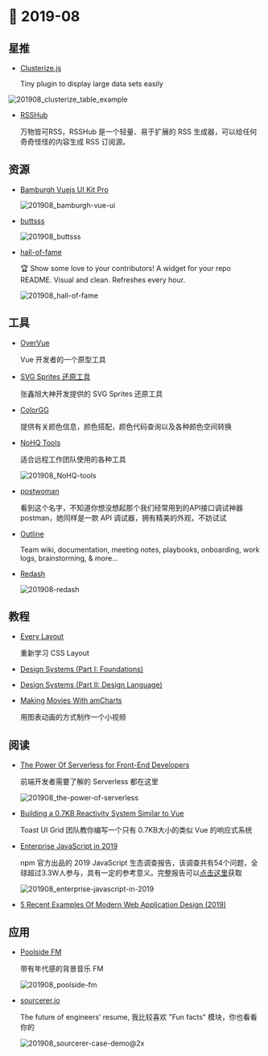 # 📖 2019-08

## 星推

- [Clusterize.js](https://clusterize.js.org/)

    Tiny plugin to display large data sets easily

 ![201908_clusterize_table_example](http://xlbd.me/content/images/2019/08/201908_clusterize_table_example.gif)

- [RSSHub](https://github.com/DIYgod/RSSHub)

    万物皆可RSS，RSSHub 是一个轻量、易于扩展的 RSS 生成器，可以给任何奇奇怪怪的内容生成 RSS 订阅源。

## 资源

- [Bamburgh Vuejs UI Kit Pro](https://demo.uifort.com/bamburgh-vue-ui-kit-pro-docs/#/)

    ![201908_bamburgh-vue-ui](http://xlbd.me/content/images/2019/08/201908_bamburgh-vue-ui.jpg)

- [buttsss](https://www.buttsss.com/)

    ![201908_buttsss](http://xlbd.me/content/images/2019/08/201908_buttsss.jpeg)

- [hall-of-fame](https://github.com/sourcerer-io/hall-of-fame)

    🏆 Show some love to your contributors! A widget for your repo README. Visual and clean. Refreshes every hour.

    ![201908_hall-of-fame](http://xlbd.me/content/images/2019/08/201908_hall-of-fame.png)

## 工具

- [OverVue](https://www.overvue.io/)

    Vue 开发者的一个原型工具

- [SVG Sprites 还原工具](https://www.zhangxinxu.com/sp/icon/)

    张鑫旭大神开发提供的 SVG Sprites 还原工具

- [ColorGG](https://www.colorgg.com/)

    提供有关颜色信息，颜色搭配，颜色代码查询以及各种颜色空间转换

- [NoHQ Tools](https://nohq.co/tools/)

    适合远程工作团队使用的各种工具

    ![201908_NoHQ-tools](http://xlbd.me/content/images/2019/08/201908_NoHQ-tools.jpg)

- [postwoman](https://github.com/liyasthomas/postwoman)

    看到这个名字，不知道你想没想起那个我们经常用到的API接口调试神器 postman，她同样是一款 API 调试器，拥有精美的外观，不妨试试

- [Outline](https://www.getoutline.com/)

    Team wiki, documentation, meeting notes, playbooks, onboarding, work logs, brainstorming, & more…

- [Redash](https://redash.io/)

    ![201908-redash](http://xlbd.me/content/images/2019/08/201908-redash.jpg)

## 教程

- [Every Layout](https://every-layout.dev/)

    重新学习 CSS Layout

- [Design Systems (Part I: Foundations)](https://dev.to/emmawedekind/design-systems-part-i-foundations-45hd)
- [Design Systems (Part II: Design Language)](https://dev.to/emmawedekind/design-systems-part-ii-design-language-217k)

- [Making Movies With amCharts](https://css-tricks.com/making-movies-with-amcharts/)

    用图表动画的方式制作一个小视频

## 阅读

- [The Power Of Serverless for Front-End Developers](https://serverless.css-tricks.com/)

    前端开发者需要了解的 Serverless 都在这里

    ![201908_the-power-of-serverless](http://xlbd.me/content/images/2019/08/201908_the-power-of-serverless.jpg)

- [Building a 0.7KB Reactivity System Similar to Vue](https://ui.toast.com/weekly-pick/en_20190610/)

    Toast UI Grid 团队教你编写一个只有 0.7KB大小的类似 Vue 的响应式系统

- [Enterprise JavaScript in 2019](https://cdn2.hubspot.net/hubfs/5326678/Resources/JavaScript%20Surveys/2019_npm_survey_FINAL.pdf)

    npm 官方出品的 2019 JavaScript 生态调查报告，该调查共有54个问题，全球超过3.3W人参与，具有一定的参考意义。完整报告可以[点击这里](https://javascriptsurvey.com/)获取

    ![201908_enterprise-javascript-in-2019](http://xlbd.me/content/images/2019/08/201908_enterprise-javascript-in-2019.jpg)

- [5 Recent Examples Of Modern Web Application Design (2019)](https://www.budibase.com/blog/5-examples-of-web-application-design/)

## 应用

- [Poolside FM](https://poolside.fm/)

    带有年代感的背景音乐 FM

    ![201908_poolside-fm](http://xlbd.me/content/images/2019/08/201908_poolside-fm.jpg)

- [sourcerer.io](https://epicmax.co/work/sourcerer)

    The future of engineers’ resume, 我比较喜欢 "Fun facts" 模块，你也看看你的

    ![201908_sourcerer-case-demo@2x](http://xlbd.me/content/images/2019/08/201908_sourcerer-case-demo@2x.png)
